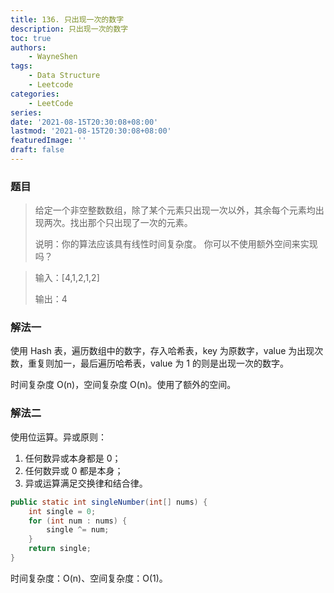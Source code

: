 ```yaml
---
title: 136. 只出现一次的数字
description: 只出现一次的数字
toc: true
authors: 
    - WayneShen
tags: 
    - Data Structure
    - Leetcode
categories: 
    - LeetCode
series: 
date: '2021-08-15T20:30:08+08:00'
lastmod: '2021-08-15T20:30:08+08:00'
featuredImage: ''
draft: false
---
```


<!--more-->

### 题目

> 给定一个非空整数数组，除了某个元素只出现一次以外，其余每个元素均出现两次。找出那个只出现了一次的元素。
> 
> 说明：你的算法应该具有线性时间复杂度。 你可以不使用额外空间来实现吗？

> 输入：[4,1,2,1,2]
> 
> 输出：4

### 解法一

使用 Hash 表，遍历数组中的数字，存入哈希表，key 为原数字，value 为出现次数，重复则加一，最后遍历哈希表，value 为 1 的则是出现一次的数字。

时间复杂度 O(n)，空间复杂度 O(n)。使用了额外的空间。

### 解法二

使用位运算。异或原则：

1. 任何数异或本身都是 0；
2. 任何数异或 0 都是本身；
3. 异或运算满足交换律和结合律。

```java
public static int singleNumber(int[] nums) {
    int single = 0;
    for (int num : nums) {
        single ^= num;
    }
    return single;
}
```

时间复杂度：O(n)、空间复杂度：O(1)。